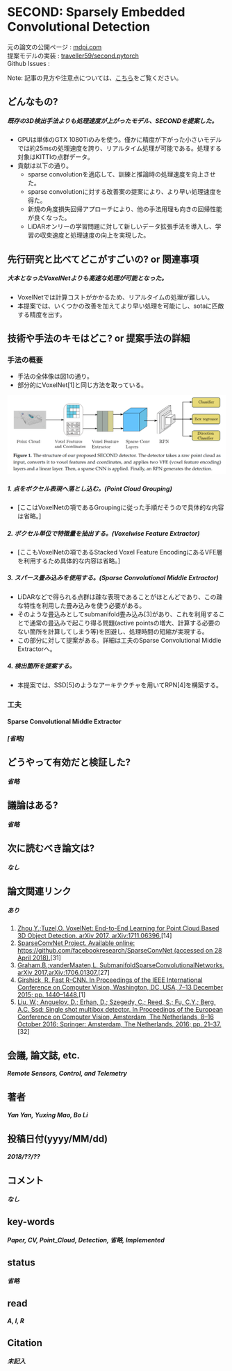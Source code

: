 # SECOND: Sparsely Embedded Convolutional Detection

元の論文の公開ページ : [mdpi.com](https://www.mdpi.com/1424-8220/18/10/3337)  
提案モデルの実装 : [traveller59/second.pytorch](https://github.com/traveller59/second.pytorch)  
Github Issues : []()  

Note: 記事の見方や注意点については、[こちら](/)をご覧ください。

## どんなもの?
##### 既存の3D検出手法よりも処理速度が上がったモデル、SECONDを提案した。
- GPUは単体のGTX 1080Tiのみを使う。僅かに精度が下がった小さいモデルでは約25msの処理速度を誇り、リアルタイム処理が可能である。処理する対象はKITTIの点群データ。
- 貢献は以下の通り。
  - sparse convolutionを適応して、訓練と推論時の処理速度を向上させた。
  - sparse convolutionに対する改善案の提案により、より早い処理速度を得た。
  - 新規の角度損失回帰アプローチにより、他の手法用理も向きの回帰性能が良くなった。
  - LiDARオンリーの学習問題に対して新しいデータ拡張手法を導入し、学習の収束速度と処理速度の向上を実現した。

## 先行研究と比べてどこがすごいの? or 関連事項
##### 大本となったVoxelNetよりも高速な処理が可能となった。
- VoxelNetでは計算コストがかかるため、リアルタイムの処理が難しい。
- 本提案では、いくつかの改善を加えてより早い処理を可能にし、sotaに匹敵する精度を出す。

## 技術や手法のキモはどこ? or 提案手法の詳細
### 手法の概要
- 手法の全体像は図1の通り。
- 部分的にVoxelNet[1]と同じ方法を取っている。

![fig1](img/SSECD/fig1.png)

##### 1. 点をボクセル表現へ落とし込む。(Point Cloud Grouping)
- [ここはVoxelNetの項であるGroupingに従った手順だそうので具体的な内容は省略。]

##### 2. ボクセル単位で特徴量を抽出する。(Voxelwise Feature Extractor)
- [ここもVoxelNetの項であるStacked Voxel Feature EncodingにあるVFE層を利用するため具体的な内容は省略。]

##### 3. スパース畳み込みを使用する。(Sparse Convolutional Middle Extractor)
- LiDARなどで得られる点群は疎な表現であることがほとんどであり、この疎な特性を利用した畳み込みを使う必要がある。
- そのような畳込みとしてsubmanifold畳み込み[3]があり、これを利用することで通常の畳込みで起こり得る問題(active pointsの増大、計算する必要のない箇所を計算してしまう等)を回避し、処理時間の短縮が実現する。
- この部分に対して提案がある。詳細は工夫のSparse Convolutional Middle Extractorへ。

##### 4. 検出箇所を提案する。
- 本提案では、SSD[5]のようなアーキテクチャを用いてRPN[4]を構築する。

### 工夫
#### Sparse Convolutional Middle Extractor
##### [省略]

## どうやって有効だと検証した?
##### 省略

## 議論はある?
##### 省略

## 次に読むべき論文は?
##### なし

## 論文関連リンク
##### あり
1. [Zhou,Y.;Tuzel,O. VoxelNet: End-to-End Learning for Point Cloud Based 3D Object Detection. arXiv 2017, arXiv:1711.06396.](https://arxiv.org/abs/1711.06396)[14]
2. [SparseConvNet Project. Available online: https://github.com/facebookresearch/SparseConvNet (accessed on 28 April 2018).](https://github.com/facebookresearch/SparseConvNet)[31]
3. [Graham,B.;vanderMaaten,L. SubmanifoldSparseConvolutionalNetworks. arXiv 2017,arXiv:1706.01307.](https://arxiv.org/abs/1706.01307)[27]
4. [Girshick, R. Fast R-CNN. In Proceedings of the IEEE International Conference on Computer Vision, Washington, DC, USA, 7–13 December 2015; pp. 1440–1448.](https://arxiv.org/abs/1504.08083)[1]
5. [Liu, W.; Anguelov, D.; Erhan, D.; Szegedy, C.; Reed, S.; Fu, C.Y.; Berg, A.C. Ssd: Single shot multibox detector. In Proceedings of the European Conference on Computer Vision, Amsterdam, The Netherlands, 8–16 October 2016; Springer: Amsterdam, The Netherlands, 2016; pp. 21–37.](https://arxiv.org/abs/1512.02325)[32]


## 会議, 論文誌, etc.
##### Remote Sensors, Control, and Telemetry

## 著者
##### Yan Yan, Yuxing Mao, Bo Li

## 投稿日付(yyyy/MM/dd)
##### 2018/??/??

## コメント
##### なし

## key-words
##### Paper, CV, Point_Cloud, Detection, 省略, Implemented

## status
##### 省略

## read
##### A, I, R

## Citation
##### 未記入
